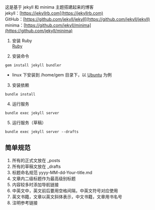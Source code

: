 这是基于 jekyll 和 minima 主题搭建起来的博客  
jekyll：[https://jekyllrb.com](https://jekyllrb.com)  
GitHub：[https://github.com/jekyll/jekyll](https://github.com/jekyll/jekyll)  
minima：[https://github.com/jekyll/minima](https://github.com/jekyll/minima)  

1. 安装 Ruby  
[Ruby](https://www.ruby-lang.org/en/downloads/)

2. 安装命令
```
gem install jekyll bundler
```
- linux 下安装到 /home/gem 目录下，以 [Ubuntu](https://jekyllrb.com/docs/installation/ubuntu/) 为例

3. 安装依赖
```
bundle install
```

4. 运行服务
```
bundle exec jekyll server
```

5. 运行服务（草稿）
```
bundle exec jekyll server --drafts
```

## 简单规范 
1. 所有的正式文放在 _posts
2. 所有的草稿文放在 _drafts
3. 标题命名规范 yyyy-MM-dd-Your-title.md
4. 文章内二级标题作为最高级别标题
5. 内容较多时添加导航链接
6. 中英文中，英文前后要用空格间隔，中英文符号对应使用
7. 英文书籍，文章以英文斜体表示，中文书籍，文章用书名号
8. 注明参考链接